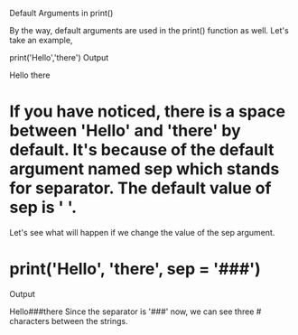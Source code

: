 Default Arguments in print()

By the way, default arguments are used in the print() function as well. Let's take an example,

print('Hello','there')
Output

Hello there

# If you have noticed, there is a space between 'Hello' and 'there' by default. It's because of the default argument named sep which stands for separator. The default value of sep is ' '.

Let's see what will happen if we change the value of the sep argument.

# print('Hello', 'there', sep = '###')

Output

Hello###there
Since the separator is '###' now, we can see three # characters between the strings.
